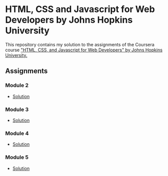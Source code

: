 # HTML, CSS and Javascript for Web Developers by Johns Hopkins University

This repository contains my solution to the assignments of the Coursera course ["HTML, CSS, and Javascript for Web Developers" by Johns Hopkins University.](https://www.coursera.org/learn/html-css-javascript-for-web-developers)

## Assignments

### Module 2
- [Solution](https://juipachupate.github.io/Coursera-HTML-CSS-and-Javascript-for-Web-Developers/module2/)

### Module 3
- [Solution](https://juipachupate.github.io/Coursera-HTML-CSS-and-Javascript-for-Web-Developers/module3/)

### Module 4
- [Solution](https://juipachupate.github.io/Coursera-HTML-CSS-and-Javascript-for-Web-Developers/module4/)

### Module 5
- [Solution](https://juipachupate.github.io/Coursera-HTML-CSS-and-Javascript-for-Web-Developers/module5/)

